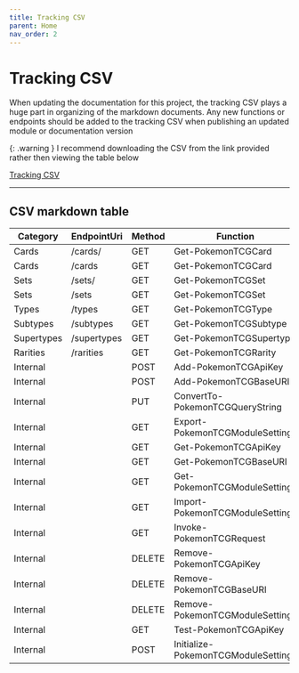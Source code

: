 ```yaml
---
title: Tracking CSV
parent: Home
nav_order: 2
---
```


# Tracking CSV

When updating the documentation for this project, the tracking CSV plays a huge part in organizing of the markdown documents. Any new functions or endpoints should be added to the tracking CSV when publishing an updated module or documentation version

{: .warning }
I recommend downloading the CSV from the link provided rather then viewing the table below

[Tracking CSV](https://github.com/Celerium/PokemonTCG-PowerShellWrapper/blob/main/docs/Endpoints.csv)

---

## CSV markdown table

|Category  |EndpointUri|Method|Function                           |
|----------|-----------|------|-----------------------------------|
|Cards     |/cards/<id>|GET   |Get-PokemonTCGCard                 |
|Cards     |/cards     |GET   |Get-PokemonTCGCard                 |
|Sets      |/sets/<id> |GET   |Get-PokemonTCGSet                  |
|Sets      |/sets      |GET   |Get-PokemonTCGSet                  |
|Types     |/types     |GET   |Get-PokemonTCGType                 |
|Subtypes  |/subtypes  |GET   |Get-PokemonTCGSubtype              |
|Supertypes|/supertypes|GET   |Get-PokemonTCGSupertype            |
|Rarities  |/rarities  |GET   |Get-PokemonTCGRarity               |
|Internal  |           |POST  |Add-PokemonTCGApiKey               |
|Internal  |           |POST  |Add-PokemonTCGBaseURI              |
|Internal  |           |PUT   |ConvertTo-PokemonTCGQueryString    |
|Internal  |           |GET   |Export-PokemonTCGModuleSettings    |
|Internal  |           |GET   |Get-PokemonTCGApiKey               |
|Internal  |           |GET   |Get-PokemonTCGBaseURI              |
|Internal  |           |GET   |Get-PokemonTCGModuleSettings       |
|Internal  |           |GET   |Import-PokemonTCGModuleSettings    |
|Internal  |           |GET   |Invoke-PokemonTCGRequest           |
|Internal  |           |DELETE|Remove-PokemonTCGApiKey            |
|Internal  |           |DELETE|Remove-PokemonTCGBaseURI           |
|Internal  |           |DELETE|Remove-PokemonTCGModuleSettings    |
|Internal  |           |GET   |Test-PokemonTCGApiKey              |
|Internal  |           |POST  |Initialize-PokemonTCGModuleSettings|
